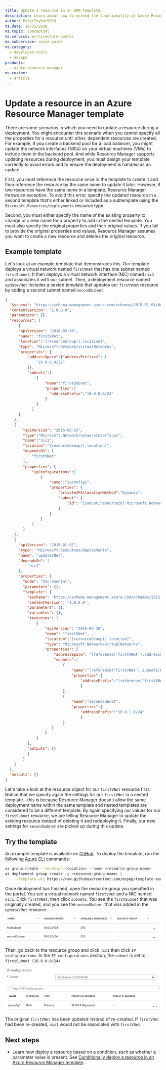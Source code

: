 ```yaml
---
title: Update a resource in an ARM template
description: Learn about how to extend the functionality of Azure Resource Manager templates to update a resource.
author: PeterTaylor9999
ms.date: 10/31/2018
ms.topic: conceptual
ms.service: architecture-center
ms.subservice: azure-guide
ms.category:
  - developer-tools
  - devops
products:
  - azure-resource-manager
ms.custom:
  - article
---
```


<!-- cSpell:ignore subtemplate ipconfig -->

# Update a resource in an Azure Resource Manager template

There are some scenarios in which you need to update a resource during a deployment. You might encounter this scenario when you cannot specify all the properties for a resource until other, dependent resources are created. For example, if you create a backend pool for a load balancer, you might update the network interfaces (NICs) on your virtual machines (VMs) to include them in the backend pool. And while Resource Manager supports updating resources during deployment, you must design your template correctly to avoid errors and to ensure the deployment is handled as an update.

First, you must reference the resource once in the template to create it and then reference the resource by the same name to update it later. However, if two resources have the same name in a template, Resource Manager throws an exception. To avoid this error, specify the updated resource in a second template that's either linked or included as a subtemplate using the `Microsoft.Resources/deployments` resource type.

Second, you must either specify the name of the existing property to change or a new name for a property to add in the nested template. You must also specify the original properties and their original values. If you fail to provide the original properties and values, Resource Manager assumes you want to create a new resource and deletes the original resource.

## Example template

Let's look at an example template that demonstrates this. Our template deploys a virtual network named `firstVNet` that has one subnet named `firstSubnet`. It then deploys a virtual network interface (NIC) named `nic1` and associates it with our subnet. Then, a deployment resource named `updateVNet` includes a nested template that updates our `firstVNet` resource by adding a second subnet named `secondSubnet`.

```json
{
  "$schema": "https://schema.management.azure.com/schemas/2015-01-01/deploymentTemplate.json#",
  "contentVersion": "1.0.0.0",
  "parameters": {},
  "resources": [
      {
      "apiVersion": "2016-03-30",
      "name": "firstVNet",
      "location":"[resourceGroup().location]",
      "type": "Microsoft.Network/virtualNetworks",
      "properties": {
          "addressSpace":{"addressPrefixes": [
              "10.0.0.0/22"
          ]},
          "subnets":[
              {
                  "name":"firstSubnet",
                  "properties":{
                    "addressPrefix":"10.0.0.0/24"
                  }
              }
            ]
      }
    },
    {
        "apiVersion": "2015-06-15",
        "type":"Microsoft.Network/networkInterfaces",
        "name":"nic1",
        "location":"[resourceGroup().location]",
        "dependsOn": [
            "firstVNet"
        ],
        "properties": {
            "ipConfigurations":[
                {
                    "name":"ipconfig1",
                    "properties": {
                        "privateIPAllocationMethod":"Dynamic",
                        "subnet": {
                            "id": "[concat(resourceId('Microsoft.Network/virtualNetworks','firstVNet'),'/subnets/firstSubnet')]"
                        }
                    }
                }
            ]
        }
    },
    {
      "apiVersion": "2015-01-01",
      "type": "Microsoft.Resources/deployments",
      "name": "updateVNet",
      "dependsOn": [
          "nic1"
      ],
      "properties": {
        "mode": "Incremental",
        "parameters": {},
        "template": {
          "$schema": "https://schema.management.azure.com/schemas/2015-01-01/deploymentTemplate.json#",
          "contentVersion": "1.0.0.0",
          "parameters": {},
          "variables": {},
          "resources": [
              {
                  "apiVersion": "2016-03-30",
                  "name": "firstVNet",
                  "location":"[resourceGroup().location]",
                  "type": "Microsoft.Network/virtualNetworks",
                  "properties": {
                      "addressSpace": "[reference('firstVNet').addressSpace]",
                      "subnets":[
                          {
                              "name":"[reference('firstVNet').subnets[0].name]",
                              "properties":{
                                  "addressPrefix":"[reference('firstVNet').subnets[0].properties.addressPrefix]"
                                  }
                          },
                          {
                              "name":"secondSubnet",
                              "properties":{
                                  "addressPrefix":"10.0.1.0/24"
                                  }
                          }
                     ]
                  }
              }
          ],
          "outputs": {}
          }
        }
    }
  ],
  "outputs": {}
}
```

Let's take a look at the resource object for our `firstVNet` resource first. Notice that we specify again the settings for our `firstVNet` in a nested template&mdash;this is because Resource Manager doesn't allow the same deployment name within the same template and nested templates are considered to be a different template. By again specifying our values for our `firstSubnet` resource, we are telling Resource Manager to update the existing resource instead of deleting it and redeploying it. Finally, our new settings for `secondSubnet` are picked up during this update.

## Try the template

An example template is available on [GitHub][github]. To deploy the template, run the following [Azure CLI][cli] commands:

```bash
az group create --location <location> --name <resource-group-name>
az deployment group create -g <resource-group-name> \
    --template-uri https://raw.githubusercontent.com/mspnp/template-examples/master/example1-update/deploy.json
```

Once deployment has finished, open the resource group you specified in the portal. You see a virtual network named `firstVNet` and a NIC named `nic1`. Click `firstVNet`, then click `subnets`. You see the `firstSubnet` that was originally created, and you see the `secondSubnet` that was added in the `updateVNet` resource.

![Original subnet and updated subnet](../images/vnet-firstsubnet.png)

Then, go back to the resource group and click `nic1` then click `IP configurations`. In the `IP configurations` section, the `subnet` is set to `firstSubnet (10.0.0.0/24)`.

![nic1 IP configurations settings](../images/nic1-ipconfigurations.png)

The original `firstVNet` has been updated instead of re-created. If `firstVNet` had been re-created, `nic1` would not be associated with `firstVNet`.

## Next steps

- Learn how deploy a resource based on a condition, such as whether a parameter value is present. See [Conditionally deploy a resource in an Azure Resource Manager template](./conditional-deploy.md).

[cli]: /cli/azure/?view=azure-cli-latest
[github]: https://github.com/mspnp/template-examples

